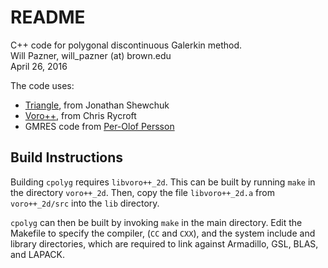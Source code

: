 # README #

C++ code for polygonal discontinuous Galerkin method.  
Will Pazner, will_pazner (at) brown.edu  
April 26, 2016

The code uses:

- [Triangle](https://www.cs.cmu.edu/~quake/triangle.html), from Jonathan Shewchuk
- [Voro++](http://math.lbl.gov/voro++/), from Chris Rycroft
- GMRES code from [Per-Olof Persson](http://persson.berkeley.edu)

## Build Instructions

Building `cpolyg` requires `libvoro++_2d`. This can be built by running `make` in the 
directory `voro++_2d`. Then, copy the file `libvoro++_2d.a` from `voro++_2d/src` into 
the `lib` directory.

`cpolyg` can then be built by invoking `make` in the main directory. Edit the Makefile 
to specify the compiler, (`CC` and `CXX`), and the system include and library 
directories, which are required to link against Armadillo, GSL, BLAS, and LAPACK.
